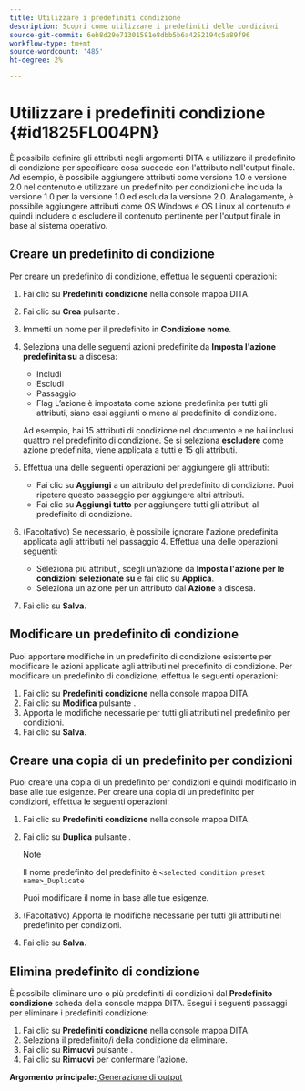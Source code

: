 ```yaml
---
title: Utilizzare i predefiniti condizione
description: Scopri come utilizzare i predefiniti delle condizioni
source-git-commit: 6eb8d29e71301581e8dbb5b6a4252194c5a89f96
workflow-type: tm+mt
source-wordcount: '485'
ht-degree: 2%

---
```



# Utilizzare i predefiniti condizione {#id1825FL004PN}

È possibile definire gli attributi negli argomenti DITA e utilizzare il predefinito di condizione per specificare cosa succede con l&#39;attributo nell&#39;output finale. Ad esempio, è possibile aggiungere attributi come versione 1.0 e versione 2.0 nel contenuto e utilizzare un predefinito per condizioni che includa la versione 1.0 per la versione 1.0 ed escluda la versione 2.0. Analogamente, è possibile aggiungere attributi come OS Windows e OS Linux al contenuto e quindi includere o escludere il contenuto pertinente per l&#39;output finale in base al sistema operativo.

## Creare un predefinito di condizione

Per creare un predefinito di condizione, effettua le seguenti operazioni:

1. Fai clic su **Predefiniti condizione** nella console mappa DITA.
1. Fai clic su **Crea** pulsante .
1. Immetti un nome per il predefinito in **Condizione nome**.
1. Seleziona una delle seguenti azioni predefinite da **Imposta l&#39;azione predefinita su** a discesa:

   - Includi
   - Escludi
   - Passaggio
   - Flag L’azione è impostata come azione predefinita per tutti gli attributi, siano essi aggiunti o meno al predefinito di condizione.

   Ad esempio, hai 15 attributi di condizione nel documento e ne hai inclusi quattro nel predefinito di condizione. Se si seleziona **escludere** come azione predefinita, viene applicata a tutti e 15 gli attributi.

1. Effettua una delle seguenti operazioni per aggiungere gli attributi:
   - Fai clic su **Aggiungi** a un attributo del predefinito di condizione. Puoi ripetere questo passaggio per aggiungere altri attributi.
   - Fai clic su **Aggiungi tutto** per aggiungere tutti gli attributi al predefinito di condizione.
1. \(Facoltativo\) Se necessario, è possibile ignorare l&#39;azione predefinita applicata agli attributi nel passaggio 4. Effettua una delle operazioni seguenti:
   - Seleziona più attributi, scegli un’azione da **Imposta l&#39;azione per le condizioni selezionate su** e fai clic su **Applica**.
   - Seleziona un&#39;azione per un attributo dal **Azione** a discesa.
1. Fai clic su **Salva**.

## Modificare un predefinito di condizione

Puoi apportare modifiche in un predefinito di condizione esistente per modificare le azioni applicate agli attributi nel predefinito di condizione. Per modificare un predefinito di condizione, effettua le seguenti operazioni:

1. Fai clic su **Predefiniti condizione** nella console mappa DITA.
1. Fai clic su **Modifica** pulsante .
1. Apporta le modifiche necessarie per tutti gli attributi nel predefinito per condizioni.
1. Fai clic su **Salva**.

## Creare una copia di un predefinito per condizioni

Puoi creare una copia di un predefinito per condizioni e quindi modificarlo in base alle tue esigenze. Per creare una copia di un predefinito per condizioni, effettua le seguenti operazioni:

1. Fai clic su **Predefiniti condizione** nella console mappa DITA.
1. Fai clic su **Duplica** pulsante .

   >[!NOTE]
   >
   > Il nome predefinito del predefinito è `<selected condition preset name>_Duplicate`

   Puoi modificare il nome in base alle tue esigenze.

1. \(Facoltativo\) Apporta le modifiche necessarie per tutti gli attributi nel predefinito per condizioni.
1. Fai clic su **Salva**.

## Elimina predefinito di condizione

È possibile eliminare uno o più predefiniti di condizioni dal **Predefinito condizione** scheda della console mappa DITA. Esegui i seguenti passaggi per eliminare i predefiniti condizione:

1. Fai clic su **Predefiniti condizione** nella console mappa DITA.
1. Seleziona il predefinito/i della condizione da eliminare.
1. Fai clic su **Rimuovi** pulsante .
1. Fai clic su **Rimuovi** per confermare l’azione.

**Argomento principale:**[ Generazione di output](generate-output.md)

